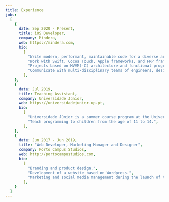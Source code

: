 ```yaml
---
title: Experience
jobs:
  [
    {
      date: Sep 2020 - Present,
      title: iOS Developer,
      company: Mindera,
      web: https://mindera.com,
      bio:
        [
          "Write modern, performant, maintainable code for a diverse array of client and internal projects.",
          "Work with Swift, Cocoa Touch, Apple frameworks, and FRP frameworks such as ReactiveCocoa/ReactiveSwift and Alicerce.",
          "Projects based on MVVM(-C) architecture and functional programming concepts.",
          "Communicate with multi-disciplinary teams of engineers, designers, managers, and clients on a daily basis."
        ],
    },
    {
      date: Jul 2019,
      title: Teaching Assistant,
      company: Universidade Júnior,
      web: https://universidadejunior.up.pt,
      bio:
        [
          "Universidade Júnior is a summer course program at the University of Porto, aimed at students in the 2nd and 3rd cycle of basic education and secondary education (typically up to the 11th year).",
          "Teach programming to children from the age of 11 to 14.",
        ],
    },
    {
      date: Jun 2017 - Jun 2019,
      title: "Web Developer, Marketing Manager and Designer",
      company: Porto Campus Studios,
      web: http://portocampustudios.com,
      bio:
        [
          "Branding and product design.",
          "Development of a website based on Wordpress.",
          "Marketing and social media management during the launch of the company.",
        ],
    }
  ]
---
```

